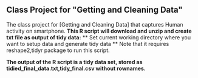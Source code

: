 ## Class Project for "Getting and Cleaning Data"

The class project for [Getting and Cleaning Data] that captures Human activity on smartphone.
**This R script will download and unzip and create txt file as output of tidy data:**
** Set current working directory where you want to setup data and generate tidy data
** Note that it requires reshape2,tidyr package to run this script.

**The output of the R script is a tidy data set, stored as tidied_final_data.txt,tidy_final.csv without rownames.**

